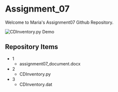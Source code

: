 # Assignment_07
Welcome to Maria's Assignment07 Github Repository.

![CDInventory.py Demo](Assignment_08/assignment07.gif)

## Repository Items
* 1
  * assignment07_document.docx
* 2
  * CDInventory.py
* 3
  * CDInventory.dat
